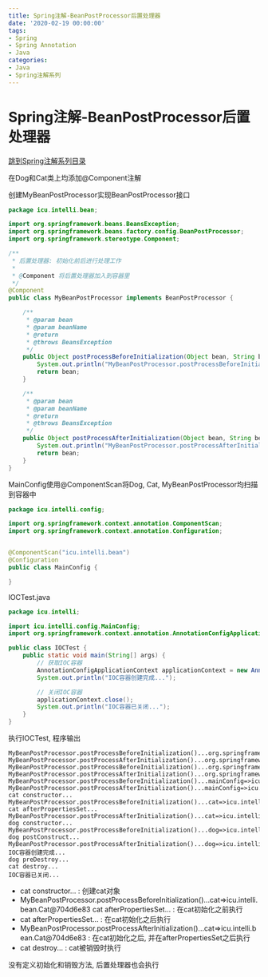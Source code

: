 ```yaml
---
title: Spring注解-BeanPostProcessor后置处理器
date: '2020-02-19 00:00:00'
tags:
- Spring
- Spring Annotation
- Java
categories:
- Java
- Spring注解系列
---
```

# Spring注解-BeanPostProcessor后置处理器

[跳到Spring注解系列目录](spring-anno-table.md)

在Dog和Cat类上均添加@Component注解

创建MyBeanPostProcessor实现BeanPostProcessor接口

```java
package icu.intelli.bean;

import org.springframework.beans.BeansException;
import org.springframework.beans.factory.config.BeanPostProcessor;
import org.springframework.stereotype.Component;

/**
 * 后置处理器: 初始化前后进行处理工作
 *
 * @Component 将后置处理器加入到容器里
 */
@Component
public class MyBeanPostProcessor implements BeanPostProcessor {

    /**
     * @param bean
     * @param beanName
     * @return
     * @throws BeansException
     */
    public Object postProcessBeforeInitialization(Object bean, String beanName) throws BeansException {
        System.out.println("MyBeanPostProcessor.postProcessBeforeInitialization()..." + beanName + "=>" + bean);
        return bean;
    }

    /**
     * @param bean
     * @param beanName
     * @return
     * @throws BeansException
     */
    public Object postProcessAfterInitialization(Object bean, String beanName) throws BeansException {
        System.out.println("MyBeanPostProcessor.postProcessAfterInitialization()..." + beanName + "=>" + bean);
        return bean;
    }
}
```

MainConfig使用@ComponentScan将Dog, Cat, MyBeanPostProcessor均扫描到容器中

```java
package icu.intelli.config;

import org.springframework.context.annotation.ComponentScan;
import org.springframework.context.annotation.Configuration;


@ComponentScan("icu.intelli.bean")
@Configuration
public class MainConfig {

}
```

IOCTest.java

```java
package icu.intelli;

import icu.intelli.config.MainConfig;
import org.springframework.context.annotation.AnnotationConfigApplicationContext;

public class IOCTest {
    public static void main(String[] args) {
        // 获取IOC容器
        AnnotationConfigApplicationContext applicationContext = new AnnotationConfigApplicationContext(MainConfig.class);
        System.out.println("IOC容器创建完成...");

        // 关闭IOC容器
        applicationContext.close();
        System.out.println("IOC容器已关闭...");
    }
}
```

执行IOCTest, 程序输出

```
MyBeanPostProcessor.postProcessBeforeInitialization()...org.springframework.context.event.internalEventListenerProcessor=>org.springframework.context.event.EventListenerMethodProcessor@2e3fc542
MyBeanPostProcessor.postProcessAfterInitialization()...org.springframework.context.event.internalEventListenerProcessor=>org.springframework.context.event.EventListenerMethodProcessor@2e3fc542
MyBeanPostProcessor.postProcessBeforeInitialization()...org.springframework.context.event.internalEventListenerFactory=>org.springframework.context.event.DefaultEventListenerFactory@4524411f
MyBeanPostProcessor.postProcessAfterInitialization()...org.springframework.context.event.internalEventListenerFactory=>org.springframework.context.event.DefaultEventListenerFactory@4524411f
MyBeanPostProcessor.postProcessBeforeInitialization()...mainConfig=>icu.intelli.config.MainConfig$$EnhancerBySpringCGLIB$$47e607b3@401e7803
MyBeanPostProcessor.postProcessAfterInitialization()...mainConfig=>icu.intelli.config.MainConfig$$EnhancerBySpringCGLIB$$47e607b3@401e7803
cat constructor...
MyBeanPostProcessor.postProcessBeforeInitialization()...cat=>icu.intelli.bean.Cat@704d6e83
cat afterPropertiesSet...
MyBeanPostProcessor.postProcessAfterInitialization()...cat=>icu.intelli.bean.Cat@704d6e83
dog constructor...
MyBeanPostProcessor.postProcessBeforeInitialization()...dog=>icu.intelli.bean.Dog@10a035a0
dog postConstruct...
MyBeanPostProcessor.postProcessAfterInitialization()...dog=>icu.intelli.bean.Dog@10a035a0
IOC容器创建完成...
dog preDestroy...
cat destroy...
IOC容器已关闭...
```

- cat constructor... : 创建cat对象
- MyBeanPostProcessor.postProcessBeforeInitialization()...cat=>icu.intelli.bean.Cat@704d6e83 cat afterPropertiesSet... : 在cat初始化之前执行
- cat afterPropertiesSet... : 在cat初始化之后执行
- MyBeanPostProcessor.postProcessAfterInitialization()...cat=>icu.intelli.bean.Cat@704d6e83 : 在cat初始化之后, 并在afterPropertiesSet之后执行
- cat destroy... : cat被销毁时执行

没有定义初始化和销毁方法, 后置处理器也会执行
